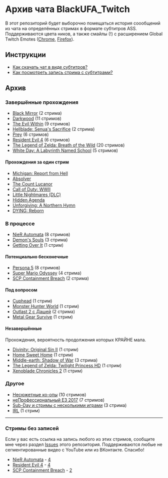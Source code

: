 # Архив чата BlackUFA_Twitch

В этот репозиторий будет выборочно помещаться история соообщений из чата на
определённых стримах в формате субтитров ASS. Поддерживаются цвета ников, а
также смайлы (!) с расширением Global Twitch Emotes
([Chrome](https://chrome.google.com/webstore/detail/global-twitch-emotes/pgniedifoejifjkndekolimjeclnokkb),
[Firefox](https://addons.mozilla.org/en-US/firefox/addon/globaltwitchemotes/)).

## Инструкции

* [Как скачать чат в виде субтитров?](tutorials/subtitles.md)
* [Как посмотреть запись стрима с субтитрами?](tutorials/watch-online.md)

## Архив

### Завершённые прохождения

* [Black Mirror](links/black-mirror.md) (2 стрима)
* [Darkwood](links/darkwood.md) (11 стримов)
* [The Evil Within](links/evil_within.md) (9 стримов)
* [Hellblade: Senua's Sacrifice](links/hellblade.md) (2 стрима)
* [Prey](links/prey.md) (6 стримов)
* [Resident Evil 4](links/re4.md) (6 стримов)
* [The Legend of Zelda: Breath of the Wild](links/tloz_botw.md) (20 стримов)
* [White Day: A Labyrinth Named School](links/white_day.md) (5 стримов)

#### Прохождения за один стрим

* [Michigan: Report from Hell](links/single.md#0)
* [Absolver](links/single.md#1)
* [The Count Lucanor](links/single.md#2)
* [Call of Duty: WWII](links/single.md#3)
* [Little Nightmares (DLC)](links/single.md#4)
* [Hidden Agenda](links/single.md#5)
* [Unforgiving: A Northern Hymn](links/single.md#6)
* [DYING: Reborn](links/single.md#7)

### В процессе

* [NieR Automata](links/nier-automata.md) (8 стримов)
* [Demon's Souls](links/demons-souls.md) (3 стрима)
* [Getting Over It](links/getting-over-it.md) (1 стрим)

#### Потенциально бесконечные

* [Persona 5](links/persona_5.md) (8 стримов)
* [Super Mario Odyssey](links/super-mario-odyssey.md) (4 стрима)
* [SCP Containment Breach](links/scp-cb.md) (2 стрима)

#### Под вопросом

* [Cuphead](links/cuphead.md) (1 стрим)
* [Monster Hunter World](links/monster-hunter-world.md) (1 стрим)
* [Outlast 2 с Дашей](links/outlast_2_dw.md) (2 стрима)
* [Metal Gear Survive](links/metal-gear-survive.md) (1 стрим)

#### Незавершённые

Прохождения, вероятность продолжения которых КРАЙНЕ мала.
* [Divinity: Original Sin II](links/divinity.md) (1 стрим)
* [Home Sweet Home](links/home_sweet_home.md) (1 стрим)
* [Middle-earth: Shadow of War](links/middle_earth.md) (3 стрима)
* [The Legend of Zelda: Twilight Princess HD](links/tloz_tp.md) (1 стрим)
* [Xenoblade Chronicles 2](links/xenoblade-chronicles-2.md) (1 стрим)

### Другое

* [Несюжетные ко-опы](links/co-op.md) (10 стримов)
* [неПрофессиональный E3 2017](links/e3_2017.md) (7 стримов)
* [Sub-Day и стримы с несколькими играми](links/subday.md) (3 стрима)
* [IRL](links/events.md) (1 стрим)


----

### Стримы без записей

Если у вас есть ссылка на запись любого из этих стримов, сообщите мне через раздел
[Issues](https://github.com/TheDrHax/BlackSilverUfa/issues/) этого репозитория.
Поддерживаются любые не сегментированные видео с YouTube или из ВКонтакте. Спасибо!

* [NieR Automata](links/nier-automata.md) - [4](links/nier-automata.md#3)
* [Resident Evil 4](links/re4.md) - [4](links/re4.md#3)
* [SCP Containment Breach](links/scp-cb.md) - [2](links/scp-cb.md#1)
